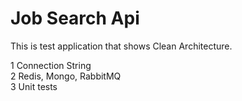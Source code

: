 # Job Search Api

This is test application that shows Clean Architecture.

1 Connection String  
2 Redis, Mongo, RabbitMQ  
3 Unit tests  
